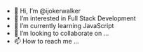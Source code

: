- 👋 Hi, I’m @ijokerwalker
- 👀 I’m interested in Full Stack Development
- 🌱 I’m currently learning JavaScript
- 💞️ I’m looking to collaborate on ...
- 📫 How to reach me ...

<!---
ijokerwalker/ijokerwalker is a ✨ special ✨ repository because its `README.md` (this file) appears on your GitHub profile.
You can click the Preview link to take a look at your changes.
--->
